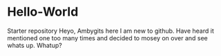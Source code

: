 # Hello-World
Starter repository
Heyo, Ambygits here
I am new to github. Have heard it mentioned one too many times and decided to mosey on over and see whats up.
Whatup?
